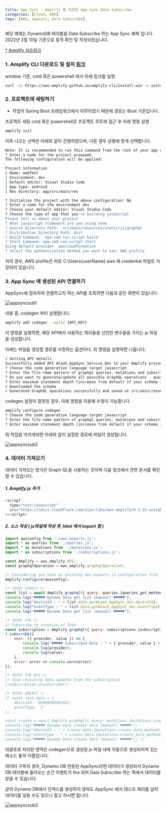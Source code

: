 ```yaml
---
title: App Sync - Amplify 를 이용한 App Sync Data Subscribe.
categories: [Cloud, AWS]
tags: [AWS, appsync, data Subscribe]
---
```


해당 예제는 DynamoDB 테이블을 Data Subscribe 하는 App Sync 예제 입니다.
2022년 2월 10일 기준으로 동작 확인 및 작성되었습니다.

[\* Amplify 실습링크](https://docs.amplify.aws/start/q/integration/js/)

### 1. Amplify CLI 다운로드 및 설치 [링크](https://docs.amplify.aws/cli/start/install/)

window 기준, cmd 혹은 powershell 에서 아래 링크를 실행.

```bash
curl -sL https://aws-amplify.github.io/amplify-cli/install-win -o install.cmd && install.cmd
```

### 2. 프로젝트에 세팅하기

- 작업이 Spring Boot 프레임워크에서 이루어졌기 때문에 경로는 Boot 기준입니다.

프로젝트 세팅
cmd 혹은 powershell로 프로젝트 루트에 접근 후 아래 명령 실행

```bash
amplify init
```

이후 나오는 선택은 아래와 같이 진행하였으며, 다른 경우 상황에 맞게 선택합니다.

```bash
Note: It is recommended to run this command from the root of your app directory
? Enter a name for the project acaasweb
The following configuration will be applied:

Project information
| Name: webTest
| Environment: dev
| Default editor: Visual Studio Code
| App type: android
| Res directory: app/src/main/res

? Initialize the project with the above configuration? No
? Enter a name for the environment dev
? Choose your default editor: Visual Studio Code
? Choose the type of app that you're building javascript
Please tell us about your project
? What javascript framework are you using none
? Source Directory Path:  src/main/resources/static/js/graphql
? Distribution Directory Path: dist
? Build Command:  npm.cmd run-script build
? Start Command: npm.cmd run-script start
Using default provider  awscloudformation
? Select the authentication method you want to use: AWS profile
```

저의 경우, AWS profile은 따로 C:\Users\{userName}\.aws 에 credential 파일로 저장되어 있습니다.

### 3. App Sync 에 생성된 API 연결하기

AppSync에 접속하여 연결하고자 하는 API를 조회하면 다음과 같은 화면이 있습니다.

![appsyncsub1](/assets/img/AWS/appsyncsub1.png)

내용 중, codegen 부터 실행합니다.

```bash
amplify add codegen --apiId {API_KEY}
```

이 명령을 실행하면, 해당 API에서 사용하는 쿼리들을 선언한 변수들을 가지는 js 파일을 생성합니다.

아래는 파일을 생성할 경로를 지정하는 옵션이다. 위 명령을 실행하면 나옵니다.

```bash
√ Getting API details
Successfully added API ACaaS_AppSync_Service_Dev to your Amplify project
? Choose the code generation language target javascript
? Enter the file name pattern of graphql queries, mutations and subscriptions src/main/resources/static/js/graphql/**/*.js
? Do you want to generate/update all possible GraphQL operations - queries, mutations and subscriptions Yes
? Enter maximum statement depth [increase from default if your schema is deeply nested] 2
√ Downloaded the schema
√ Generated GraphQL operations successfully and saved at src\main\resources\static\js\graphql
```

codegen 설정이 잘못된 경우, 아래 명령을 이용해 수정이 가능합니다.

```bash
amplify configure codegen
? Choose the code generation language target javascript
? Enter the file name pattern of graphql queries, mutations and subscriptions src/main/resources/static/js/graphQL/*.js
? Enter maximum statement depth [increase from default if your schema is deeply nested] 2
```

위 작업을 마치게되면 아래와 같이 설정한 경로에 파일이 생성됩니다.

![appsyncsub2](/assets/img/AWS/appsyncsub2.png)

### 4. 데이터 가져오기

데이터 가져오는 방식은 Graph QL을 사용하는 것이며 다음 링크에서 관련 문서를 확인할 수 있습니다.

##### 1. Amplify.js 추가

```js
<script
  type="text/javascript"
  src="https://cdnjs.cloudflare.com/ajax/libs/aws-amplify/4.3.15-unstable.1/aws-amplify.js"
></script>
```

##### 2. 소스 작성 ( js파일에 작성 후, html 에서 import 함 )

```js
import awsconfig from './aws-exports.js';
import * as queries from './queries.js';
import * as mutations from './mutations.js';
import * as subscriptions from './subscriptions.js';

const Amplify = aws_amplify.API;
const graphqlOperation = aws_amplify.graphqlOperation;

// Considering you have an existing aws-exports.js configuration file
Amplify.configure(awsconfig);

/* 데이터 가져오기 */
const list = await Amplify.graphql({ query: queries.{queries_get_method}, variables: { deviceId: 'DD000000002010', eventType: '1' } });
console.log("♥♥♥♥♥ Dynamo Data get list (manual) ♥♥♥♥♥");
console.log("deviceId : " + list.data.getACaaS_AppSync_dev.deviceId);
console.log("eventType : " + list.data.getACaaS_AppSync_dev.eventType);
console.log("♥♥♥♥♥ Dynamo Data get list (manual) ♥♥♥♥♥");

/* 데이터 구독 */
// Subscribe to creation of Todo
const subscription = Amplify.graphql({ query: subscriptions.{subscriptions_on_create_method}, variables: { deviceId: 'DD000000002010', eventType: '3' } }
).subscribe({
    next: ({ provider, value }) => {
        console.log("♥♥♥♥♥ Subscribed Data : " + { provider, value } + " ♥♥♥♥♥")
        console.log(provider);
        console.log(value);
    },
    error: error => console.warn(error)
});

/* 데이터 구독 정지 */
// Stop receiving data updates from the subscription
//subscription.unsubscribe();

/* 데이터 세팅하기 */
/* const test_data = {
    deviceId: 'DD000000002015',
    eventType: '2'
};

const create = await Amplify.graphql({ query: mutations.{mutations.create_data_method}, variables: { input: test_data } });
console.log("♥♥♥♥♥ Dynamo Data create data (manual) ♥♥♥♥♥");
console.log("deviceId : " + create.data.{mutations.create_data_method}.deviceId);
console.log("eventType : " + create.data.{mutations.create_data_method}.eventType);
console.log("♥♥♥♥♥ Dynamo Data create data (manual) ♥♥♥♥♥"); */
```

대괄호로 처리된 영역은 codegen으로 생성된 js 파일 내에 자동으로 생성되어져 있는 메소드 들의 이름입니다.

데이터 구독의 경우, Dynamo DB 연동된 AppSync라면 데이터가 생성되서 Dynamo DB 테이블에 들어오는 순간 이벤트가 fire 되어 Data Subscribe 하는 쪽에서 데이터를 받을 수 있습니다.

굳이 Dynamo DB에서 인덱스를 생성하지 않아도 AppSync 에서 테스트 쿼리를 날려 데이터를 넣을 수도 있으니 참고 하시면 됩니다.

![appsyncsub3](/assets/img/AWS/appsyncsub3.png)
